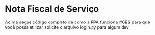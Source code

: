 # Nota Fiscal de Serviço
Acima segue código completo de como a RPA funciona #OBS para que você possa utilizar solicite o arquivo login.py para algum dev
